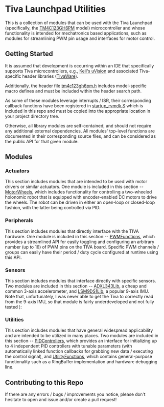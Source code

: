 # Tiva Launchpad Utilities
This is a collection of modules that can be used with the Tiva Launchpad (specifically, the [TM4C123GH6PM](https://www.ti.com/lit/ds/spms376e/spms376e.pdf?ts=1598921447800&ref_url=https%253A%252F%252Fwww.google.com%252F) model) microcontroller and whose functionality is intended for mechatronics based applications, such as modules for streamlining PWM pin usage and interfaces for motor control.

## Getting Started
It is assumed that development is occurring within an IDE that specifically supports Tiva microcontrollers, e.g., [Keil's uVision](https://www.ti.com/lit/ml/spmu355/spmu355.pdf?ts=1598921718271&ref_url=https%253A%252F%252Fwww.google.com%252F) and associated Tiva-specific header libraries ([TivaWare](https://www.ti.com/tool/SW-TM4C)).

Additionally, the header file [tm4c123gh6pm.h](include/tm4c123gh6pm.h) includes model-specific macro defines and must be included within the header search path.

As some of these modules leverage interrupts / ISR, their corresponding callback functions have been registered in [startup_rvmdk.S](startup/startup_rvmdk.S) which is included in this repo and must be copied into the appropriate location in your project directory tree.

Otherwise, all library modules are self-contained, and should not require any additional external dependencies. All modules' top-level functions are documented in their corresponding source files, and can be considered as the public API for that given module.

## Modules

### Actuators
This section includes modules that are intended to be used with motor drivers or similar actuators. One module is included in this section -- [MotorWheels](actuators/MotorWheels.h), which includes functionality for controlling a two-wheeled holonomic robot that is equipped with encoder-enabled DC motors to drive the wheels. The robot can be driven in either an open-loop or closed-loop fashion, with the latter being controlled via PID.

### Peripherals
This section includes modules that directly interface with the TIVA hardware. One module is included in this section -- [PWMFunctions](peripherals/PWMFunctions.h), which provides a streamlined API for easily toggling and configuring an arbitrary number (up to 16) of PWM pins on the TIVA board. Specific PWM channels / groups can easily have their period / duty cycle configured at runtime using this API.

### Sensors
This section includes modules that interface directly with specific sensors. Two modules are included in this section -- [ADXL343Lib](sensors/ADXL343Lib.h), a cheap and common 3-axis accelerometer, and [LSM9DS1Lib](sensors/LSM9DS1Lib.h), a popular 9-axis IMU. Note that, unfortunately, I was never able to get the Tiva to correctly read from the 9-axis IMU, so that module is fairly underdeveloped and not fully tested ):

### Utilities
This section includes modules that have general widespread applicability and are intended to be utilized in many places. Two modules are included in this section -- [PIDControllers](util/PIDControllers.h), which provides an interface for initializing up to 4 independent PID controllers with tunable parameters (with automatically linked function callbacks for grabbing new data / executing the control signal), and [UtilityFunctions](util/UtilityFunctions.h), which contains general-purpose functionality such as a RingBuffer implementation and hardware debugging line.

## Contributing to this Repo
If there are any errors / bugs / improvements you notice, please don't hesitate to open and issue and/or create a pull request!